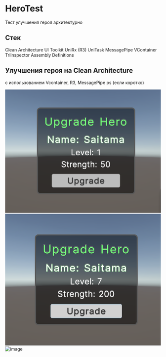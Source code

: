 # HeroTest
Тест улучшения героя архитектурно

## Стек
Clean Architecture
UI Toolkit
UniRx (R3)
UniTask
MessagePipe
VContainer
TriInspector
Assembly Definitions

## Улучшения героя на Clean Architecture
с использованием Vcontainer, R3, MessagePipe
ps (если коротко)

![Screenshot 1](Images/2025-08-19_13-30-35.png)
![Screenshot 2](Images/2025-08-19_13-30-44.png)
<img width="415" height="850" alt="image" src="https://github.com/user-attachments/assets/a5ad99a5-67f3-436b-b531-df4bb495fa50" />

 
